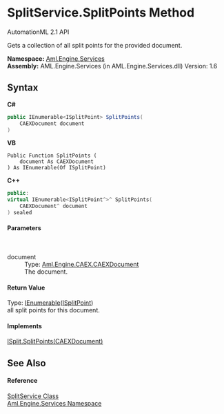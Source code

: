 # SplitService.SplitPoints Method 
AutomationML 2.1 API 

Gets a collection of all split points for the provided document.

**Namespace:**&nbsp;<a href="N_Aml_Engine_Services">Aml.Engine.Services</a><br />**Assembly:**&nbsp;AML.Engine.Services (in AML.Engine.Services.dll) Version: 1.6

## Syntax

**C#**<br />
``` C#
public IEnumerable<ISplitPoint> SplitPoints(
	CAEXDocument document
)
```

**VB**<br />
``` VB
Public Function SplitPoints ( 
	document As CAEXDocument
) As IEnumerable(Of ISplitPoint)
```

**C++**<br />
``` C++
public:
virtual IEnumerable<ISplitPoint^>^ SplitPoints(
	CAEXDocument^ document
) sealed
```


#### Parameters
&nbsp;<dl><dt>document</dt><dd>Type: <a href="T_Aml_Engine_CAEX_CAEXDocument">Aml.Engine.CAEX.CAEXDocument</a><br />The document.</dd></dl>

#### Return Value
Type: <a href="https://docs.microsoft.com/dotnet/api/system.collections.generic.ienumerable-1" target="_parent" rel="noopener noreferrer">IEnumerable</a>(<a href="T_Aml_Engine_Services_Interfaces_ISplitPoint">ISplitPoint</a>)<br />all split points for this document.

#### Implements
<a href="M_Aml_Engine_Services_Interfaces_ISplit_SplitPoints">ISplit.SplitPoints(CAEXDocument)</a><br />

## See Also


#### Reference
<a href="T_Aml_Engine_Services_SplitService">SplitService Class</a><br /><a href="N_Aml_Engine_Services">Aml.Engine.Services Namespace</a><br />